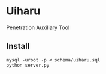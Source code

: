 # Uiharu

Penetration Auxiliary Tool

## Install

```
mysql -uroot -p < schema/uiharu.sql
python server.py
```
